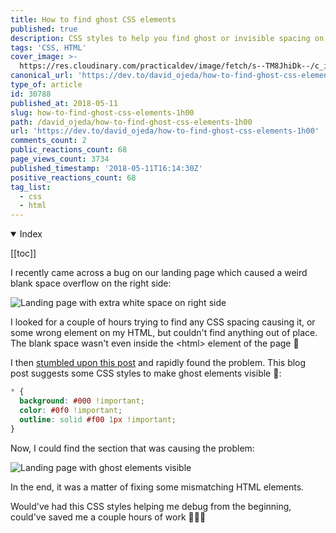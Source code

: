 ```yaml
---
title: How to find ghost CSS elements
published: true
description: CSS styles to help you find ghost or invisible spacing on your HTML
tags: 'CSS, HTML'
cover_image: >-
  https://res.cloudinary.com/practicaldev/image/fetch/s--TM8JhiDk--/c_imagga_scale,f_auto,fl_progressive,h_420,q_auto,w_1000/https://thepracticaldev.s3.amazonaws.com/i/6jddl1p3v9j2tl4ugjm6.png
canonical_url: 'https://dev.to/david_ojeda/how-to-find-ghost-css-elements-1h00'
type_of: article
id: 30788
published_at: 2018-05-11
slug: how-to-find-ghost-css-elements-1h00
path: /david_ojeda/how-to-find-ghost-css-elements-1h00
url: 'https://dev.to/david_ojeda/how-to-find-ghost-css-elements-1h00'
comments_count: 2
public_reactions_count: 68
page_views_count: 3734
published_timestamp: '2018-05-11T16:14:30Z'
positive_reactions_count: 68
tag_list:
  - css
  - html
---
```


<details open>
  <summary>
    Index
  </summary>

  [[toc]]

</details>

I recently came across a bug on our landing page which caused a weird blank space overflow on the right side:

![Landing page with extra white space on right side][landing-page-bug]

I looked for a couple of hours trying to find any CSS spacing causing it, or some wrong element on my HTML, but couldn't find anything out of place. The blank space wasn't even inside the &lt;html&gt; element of the page 🧐

I then [stumbled upon this post](http://wernull.com/2013/04/debug-ghost-css-elements-causing-unwanted-scrolling/) and rapidly found the problem. This blog post suggests some CSS styles to make ghost elements visible 👻:

```css
* {
  background: #000 !important;
  color: #0f0 !important;
  outline: solid #f00 1px !important;
}
```

Now, I could find the section that was causing the problem:

![Landing page with ghost elements visible][landing-page-ghost]

In the end, it was a matter of fixing some mismatching HTML elements.

Would've had this CSS styles helping me debug from the beginning, could've saved me a couple hours of work 🤦🏻‍♂️


[landing-page-bug]: https://thepracticaldev.s3.amazonaws.com/i/o1q1hlen9lqdy7dsc7zz.png "Landing page with extra white space on right side"

[landing-page-ghost]: https://thepracticaldev.s3.amazonaws.com/i/909z7bing8w3g1u0ssmf.png "Landing page with ghost elements visible"

